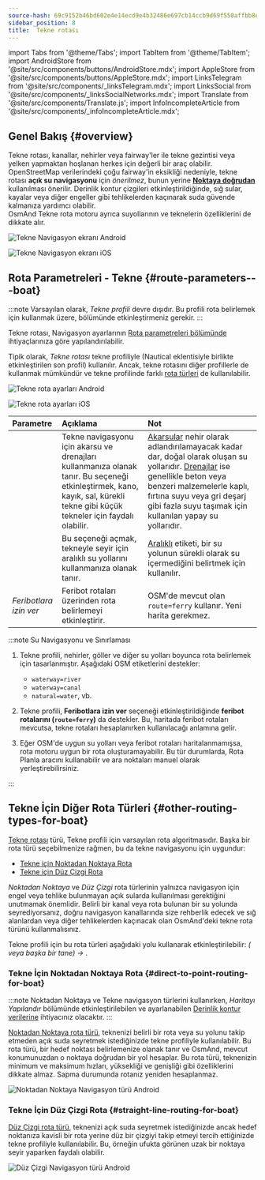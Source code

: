 ```yaml
---
source-hash: 69c9152b46bd602e4e14ecd9e4b32486e697cb14ccb9d69f550affbb8ed29cd6
sidebar_position: 8
title:  Tekne rotası
---
```

import Tabs from '@theme/Tabs';
import TabItem from '@theme/TabItem';
import AndroidStore from '@site/src/components/buttons/AndroidStore.mdx';
import AppleStore from '@site/src/components/buttons/AppleStore.mdx';
import LinksTelegram from '@site/src/components/_linksTelegram.mdx';
import LinksSocial from '@site/src/components/_linksSocialNetworks.mdx';
import Translate from '@site/src/components/Translate.js';
import InfoIncompleteArticle from '@site/src/components/_infoIncompleteArticle.mdx';



## Genel Bakış {#overview}

Tekne rotası, kanallar, nehirler veya fairway'ler ile tekne gezintisi veya yelken yapmaktan hoşlanan herkes için değerli bir araç olabilir. OpenStreetMap verilerindeki çoğu fairway'in eksikliği nedeniyle, tekne rotası **açık su navigasyonu** için *önerilmez*, bunun yerine **[Noktaya doğrudan](#direct-to-point-routing-for-boat)** kullanılması önerilir. Derinlik kontur çizgileri etkinleştirildiğinde, sığ sular, kayalar veya diğer engeller gibi tehlikelerden kaçınarak suda güvende kalmanıza yardımcı olabilir.  
OsmAnd Tekne rota motoru ayrıca suyollarının ve teknelerin özelliklerini de dikkate alır.  

<Tabs groupId="operating-systems" queryString="current-os">

<TabItem value="android" label="Android">

![Tekne Navigasyon ekranı Android](@site/static/img/navigation/boat/boat_navigation_android.png)

</TabItem>

<TabItem value="ios" label="iOS">  

![Tekne Navigasyon ekranı iOS](@site/static/img/navigation/boat/boat_navigation_ios.png)  

</TabItem>

</Tabs>  

## Rota Parametreleri - Tekne {#route-parameters---boat}

:::note
Varsayılan olarak, *Tekne profili* devre dışıdır. Bu profili rota belirlemek için kullanmak üzere, *<Translate android="true" ids="shared_string_menu,shared_string_settings,application_profiles"/>* bölümünde etkinleştirmeniz gerekir.
:::

Tekne rotası, Navigasyon ayarlarının [Rota parametreleri bölümünde](../../navigation/guidance/navigation-settings.md#route-parameters) ihtiyaçlarınıza göre yapılandırılabilir.  

Tipik olarak, *Tekne rotası* tekne profiliyle (Nautical eklentisiyle birlikte etkinleştirilen son profil) kullanılır.  Ancak, tekne rotasını diğer profillerle de kullanmak mümkündür ve tekne profilinde farklı [rota türleri](#other-routing-types-for-boat) de kullanılabilir.  


<Tabs groupId="operating-systems" queryString="current-os">

<TabItem value="android" label="Android">


![Tekne rota ayarları Android](@site/static/img/navigation/routing/boat_route_android.png)  

</TabItem>

<TabItem value="ios" label="iOS">

![Tekne rota ayarları iOS](@site/static/img/navigation/routing/boat_route_ios.png)  

</TabItem>

</Tabs>

| Parametre | Açıklama | Not |
|:------------|:---------------|:---------------|
| *<Translate android="true" ids="routing_attr_allow_streams_name"/>* | Tekne navigasyonu için akarsu ve drenajları kullanmanıza olanak tanır. Bu seçeneği etkinleştirmek, kano, kayık, sal, kürekli tekne gibi küçük tekneler için faydalı olabilir. |  [Akarsular](https://wiki.openstreetmap.org/wiki/Tag:waterway%3Dstream) nehir olarak adlandırılamayacak kadar dar, doğal olarak oluşan su yollarıdır. [Drenajlar](https://wiki.openstreetmap.org/wiki/Tag:waterway%3Ddrain) ise genellikle beton veya benzeri malzemelerle kaplı, fırtına suyu veya gri deşarj gibi fazla suyu taşımak için kullanılan yapay su yollarıdır.|
| *<Translate android="true" ids="routing_attr_allow_intermittent_name"/>* |  Bu seçeneği açmak, tekneyle seyir için aralıklı su yollarını kullanmanıza olanak tanır.   | [Aralıklı](https://wiki.openstreetmap.org/wiki/Key:intermittent) etiketi, bir su yolunun sürekli olarak su içermediğini belirtmek için kullanılır.  |
| *Feribotlara izin ver* | Feribot rotaları üzerinden rota belirlemeyi etkinleştirir. | OSM'de mevcut olan `route=ferry` kullanır. Yeni harita gerekmez. |

:::note Su Navigasyonu ve Sınırlaması

1. Tekne profili, nehirler, göller ve diğer su yolları boyunca rota belirlemek için tasarlanmıştır. Aşağıdaki OSM etiketlerini destekler:
    - `waterway=river`
    - `waterway=canal`
    - `natural=water`, vb.

2. Tekne profili, **Feribotlara izin ver** seçeneği etkinleştirildiğinde **feribot rotalarını (`route=ferry`)** da destekler. Bu, haritada feribot rotaları mevcutsa, tekne rotaları hesaplanırken kullanılacağı anlamına gelir.

3. Eğer OSM'de uygun su yolları veya feribot rotaları haritalanmamışsa, rota motoru uygun bir rota oluşturamayabilir. Bu tür durumlarda, Rota Planla aracını kullanabilir ve ara noktaları manuel olarak yerleştirebilirsiniz.

:::

## Tekne İçin Diğer Rota Türleri {#other-routing-types-for-boat}

[Tekne rotası](#route-parameters---boat) türü, Tekne profili için varsayılan rota algoritmasıdır. Başka bir rota türü seçebilmenize rağmen, bu da tekne navigasyonu için uygundur:  

 - [Tekne için Noktadan Noktaya Rota](./boat-navigation.md#direct-to-point-routing-for-boat)
 - [Tekne için Düz Çizgi Rota](./boat-navigation.md#straight-line-routing-for-boat)

*Noktadan Noktaya* ve *Düz Çizgi* rota türlerinin yalnızca navigasyon için engel veya tehlike bulunmayan açık sularda kullanılması gerektiğini unutmamak önemlidir. Belirli bir kanal veya rota bulunan bir su yolunda seyrediyorsanız, doğru navigasyon kanallarında size rehberlik edecek ve sığ alanlardan veya diğer tehlikelerden kaçınacak olan OsmAnd'deki tekne rota türünü kullanmalısınız.  

Tekne profili için bu rota türleri aşağıdaki yolu kullanarak etkinleştirilebilir: *<Translate android="true" ids="shared_string_menu,shared_string_settings,configure_profile"/> (<Translate android="true" ids="app_mode_boat"/> veya başka bir tane) → <Translate android="true" ids="routing_settings_2,nav_type_hint"/>*.


### Tekne İçin Noktadan Noktaya Rota {#direct-to-point-routing-for-boat}

:::note
Noktadan Noktaya ve Tekne navigasyon türlerini kullanırken, *Haritayı Yapılandır* bölümünde etkinleştirilebilen ve ayarlanabilen [Derinlik kontur verilerine](../../plugins/nautical-charts.md#nautical-map-style) ihtiyacınız olacaktır.
:::

[Noktadan Noktaya rota türü](./direct-to-point-routing.md), teknenizi belirli bir rota veya su yolunu takip etmeden açık suda seyretmek istediğinizde tekne profiliyle kullanılabilir. Bu rota türü, bir hedef noktası belirlemenize olanak tanır ve OsmAnd, mevcut konumunuzdan o noktaya doğrudan bir yol hesaplar. Bu rota türü, teknenizin minimum ve maksimum hızları, yüksekliği ve genişliği gibi özelliklerini dikkate almaz. Sapma durumunda rotanız yeniden hesaplanmaz.

![Noktadan Noktaya Navigasyon türü Android](@site/static/img/navigation/boat/direct_navigation_type_android.png)


### Tekne İçin Düz Çizgi Rota {#straight-line-routing-for-boat}

[Düz Çizgi rota türü](./straight-line-routing), teknenizi açık suda seyretmek istediğinizde ancak hedef noktanıza kavisli bir rota yerine düz bir çizgiyi takip etmeyi tercih ettiğinizde tekne profiliyle kullanılabilir. Bu, örneğin ufukta görünen uzak bir noktaya seyir yaparken faydalı olabilir.

![Düz Çizgi Navigasyon türü Android](@site/static/img/navigation/boat/straight_navigation_type_android.png)
